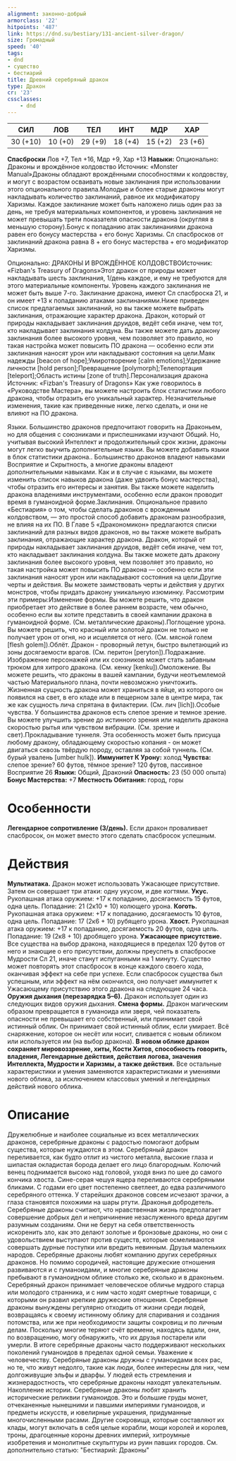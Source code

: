```yaml
---
alignment: законно-добрый
armorclass: '22'
hitpoints: '487'
link: https://dnd.su/bestiary/131-ancient-silver-dragon/
size: Громадный
speed: '40'
tags:
- dnd
- существо
- бестиарий
title: Древний серебряный дракон
type: Дракон
cr: '23'
cssclasses:
    - dnd
---
```



| СИЛ | ЛОВ | ТЕЛ | ИНТ | МДР | ХАР |
|---|---|---|---|---|---|
| 30 (+10) | 10 (+0) | 29 (+9) | 18 (+4) | 15 (+2) | 23 (+6) |
**Спасброски** Лов +7, Тел +16, Мдр +9, Хар +13
**Навыки:** Опционально: Драконы и врождённое колдовство
Источник: «Monster Manual»Драконы обладают врождёнными способностями к колдовству, и могут с возрастом осваивать новые заклинания при использовании этого опционального правила.Молодые и более старые драконы могут накладывать количество заклинаний, равное их модификатору Харизмы. Каждое заклинание может быть наложено лишь один раз за день, не требуя материальных компонентов, и уровень заклинания не может превышать трети показателя опасности дракона (округляя в меньшую сторону).Бонус к попаданию атак заклинаниями дракона равен его бонусу мастерства + его бонус Харизмы. Сл спасбросков от заклинаний дракона равна 8 + его бонус мастерства + его модификатор Харизмы.

Опционально: ДРАКОНЫ И ВРОЖДЁННОЕ КОЛДОВСТВОИсточник: «Fizban's Treasury of Dragons»Этот дракон от природы может накладывать шесть заклинания, 1/день каждое, и ему не требуются для этого материальные компоненты. Уровень каждого заклинания не может быть выше 7-го. Заклинание дракона, имеют Сл спасброска 21, и он имеет +13 к попаданию атаками заклинаниями.Ниже приведен список предлагаемых заклинаний, но вы также можете выбрать заклинания, отражающие характер дракона. Дракон, который от природы накладывает заклинания друидов, ведёт себя иначе, чем тот, кто накладывает заклинания колдуна. Вы также можете дать дракону заклинания более высокого уровня, чем позволяет это правило, но такая настройка может повысить ПО дракона — особенно если эти заклинания наносят урон или накладывают состояния на цели.Маяк надежды [beacon of hope];Умиротворение [calm emotions];Удержание личности [hold person];Превращение [polymorph];Телепортация [teleport];Область истины [zone of truth].Персонализация дракона
Источник: «Fizban's Treasury of Dragons»
Как уже говорилось в «Руководстве Мастера», вы можете настроить блок статистики любого дракона, чтобы отразить его уникальный характер. Незначительные изменения, такие как приведенные ниже, легко сделать, и они не влияют на ПО дракона.

Языки. Большинство драконов предпочитают говорить на Драконьем, но для общения с союзниками и приспешниками изучают Общий. Но, учитывая высокий Интеллект и продолжительный срок жизни, драконы могут легко выучить дополнительные языки. Вы можете добавить языки в блок статистики дракона.. Большинство драконов владеют навыками Восприятие и Скрытность, а многие драконы владеют дополнительными навыками. Как и в случае с языками, вы можете изменить список навыков дракона (даже удвоить бонус мастерства), чтобы отразить его интересы и занятия. Вы также можете наделить дракона владениями инструментами, особенно если дракон проводит время в гуманоидной форме.Заклинания. Опциональное правило «Бестиария» о том, чтобы сделать драконов с врожденным колдовством, — это простой способ добавить драконам разнообразия, не влияя на их ПО. В Главе 5 «Дракономикон» предлагаются списки заклинаний для разных видов драконов, но вы также можете выбрать заклинания, отражающие характер дракона. Дракон, который от природы накладывает заклинания друидов, ведёт себя иначе, чем тот, кто накладывает заклинания колдуна. Вы также можете дать дракону заклинания более высокого уровня, чем позволяет это правило, но такая настройка может повысить ПО дракона — особенно если эти заклинания наносят урон или накладывают состояния на цели.Другие черты и действия. Вы можете заимствовать черты и действия у других монстров, чтобы придать дракону уникальную изюминку. Рассмотрим эти примеры:Изменение формы. Вы можете решить, что дракон приобретает это действие в более раннем возрасте, чем обычно, особенно если вы хотите представить в своей кампании дракона в гуманоидной форме. (См. металлические драконы).Поглощение урона. Вы можете решить, что красный или золотой дракон не только не получает урон от огня, но и исцеляется от него. (См. мясной голем [flesh golem]).Облёт. Дракон - проворный летун, быстро вылетающий из зоны досягаемости врагов. (См. перитон [peryton]).Подражание. Изображение персонажей или их союзников может стать забавным трюком для хитрого дракона. (См. кенку [kenku]).Омоложение. Вы можете решить, что драконы в вашей кампании, будучи неотъемлемой частью Материального плана, почти невозможно уничтожить. Жизненная сущность дракона может храниться в яйце, из которого он появился на свет, в его кладе или в пещерном зале в центре мира, так же как сущность лича спрятана в филактерии. (См. лич [lich]).Особые чувства. У большинства драконов есть слепое зрение и темное зрение. Вы можете улучшить зрение до истинного зрения или наделить дракона скоростью рытья или чувством вибрации. (См. зрение и свет).Прокладывание туннеля.  Эта особенность может быть присуща любому дракону, обладающему скоростью копания - он может двигаться сквозь твёрдую породу, оставляя за собой туннель. (См. бурый увалень [umber hulk]).
**Иммунитет К Урону:** холод
**Чувства:** слепое зрение? 60 футов, тёмное зрение? 120 футов, пассивное Восприятие 26
**Языки:** Общий, Драконий
**Опасность:** 23 (50 000 опыта)
**Бонус Мастерства:** +7
**Местность Обитания:** город, горы


# Особенности
**Легендарное сопротивление (3/день).** Если дракон проваливает спасбросок, он может вместо этого сделать спасбросок успешным.


# Действия
**Мультиатака.** Дракон может использовать Ужасающее присутствие. Затем он совершает три атаки: одну укусом, и две когтями.
**Укус.** Рукопашная атака оружием: +17 к попаданию, досягаемость 15 футов, одна цель. Попадание: 21 (2к10 + 10) колющего урона.
**Коготь.** Рукопашная атака оружием: +17 к попаданию, досягаемость 10 футов, одна цель. Попадание: 17 (2к6 + 10) рубящего урона.
**Хвост.** Рукопашная атака оружием: +17 к попаданию, досягаемость 20 футов, одна цель. Попадание: 19 (2к8 + 10) дробящего урона.
**Ужасающее присутствие.** Все существа на выбор дракона, находящиеся в пределах 120 футов от него и знающие о его присутствии, должны преуспеть в спасброске Мудрости Сл 21, иначе станут испуганными на 1 минуту. Существо может повторять этот спасбросок в конце каждого своего хода, оканчивая эффект на себе при успехе. Если спасбросок существа был успешным, или эффект на нём окончился, оно получает иммунитет к Ужасающему присутствию этого дракона на следующие 24 часа.
**Оружия дыхания (перезарядка 5–6).** Дракон использует один из следующих видов оружия дыхания.
**Смена формы.** Дракон магическим образом превращается в гуманоида или зверя, чей показатель опасности не превышает его собственный, или принимает свой истинный облик. Он принимает свой истинный облик, если умирает. Всё снаряжение, которое он несёт или носит, сливается с новым обликом или используется им (на выбор дракона).
**В новом облике дракон сохраняет мировоззрение, хиты, Кости Хитов, способность говорить, владения, Легендарные действия, действия логова, значения Интеллекта, Мудрости и Харизмы, а также действия.** Все остальные характеристики и умения заменяются характеристиками и умениями нового облика, за исключением классовых умений и легендарных действий нового облика.


# Описание
Дружелюбные и наиболее социальные из всех металлических драконов, серебряные драконы с радостью помогают добрым существа, которые нуждаются в этом. Серебряный дракон переливается, как будто отлит из чистого металла, высокие глаза и шипастая окладистая борода делает его лицо благородным. Колючий венец поднимается высоко над головой, уходя вниз по шее до самого кончика хвоста. Сине-серая чешуя ящера переливаются серебряными бликами. С годами его цвет постепенно светлеет, до едва различимого серебряного оттенка. У старейших драконов совсем исчезают зрачки, а глаза становятся похожими на шары ртути. Драконья добродетель. Серебряные драконы считают, что нравственная жизнь предполагает совершение добрых дел и непричинение незаслуженного вреда другим разумным созданиям. Они не берут на себя ответственность искоренить зло, как это делают золотые и бронзовые драконы, но они с удовольствием выступают против существ, которые осмеливаются совершать дурные поступки или вредить невинным. Друзья маленьких народов. Серебряные драконы любят компанию других серебряных драконов. Но помимо сородичей, настоящие дружеские отношения развиваются и с гуманоидами, и многие серебряные драконы пребывают в гуманоидном облике столько же, сколько и в драконьем. Серебряный дракон принимает человеческое обличье мудрого старца или молодого странника, и с ним часто ходят смертные товарищи, с которыми он развил крепкие дружеские отношения. Серебряные драконы вынуждены регулярно отходить от жизни среди людей, возвращаясь к своему истинному облику для спаривания и создания потомства, или же при необходимости защиты сокровищ и по личным делам. Поскольку многие теряют счёт времени, находясь вдали, они, по возвращению, могу обнаружить, что их друзья постарели или умерли. В итоге серебряные драконы часто поддерживают нескольких поколений гуманоидов в пределах одной семьи. Уважение к человечеству. Серебряные драконы дружны с гуманоидами всех рас, но те, что живут недолго, такие как люди, более интересны для них, чем долгоживущие эльфы и дварфы. У людей есть стремления и жизнерадостность, что серебряные драконы находят увлекательным. Накопление истории. Серебряные драконы любят хранить исторические реликвии гуманоидов. Это и большие груды монет, отчеканенные нынешними и павшими империями гуманоидов, и предметы искусств, и ювелирные украшения, придуманные многочисленными расами. Другие сокровища, которые составляют их клады, могут включать в себя целые корабли, мощи королей и королев, троны, драгоценные короны древних империй, хитроумные изобретения и монолитные скульптуры из руин павших городов. См. дополнительно статью: "Бестиарий: Драконы"